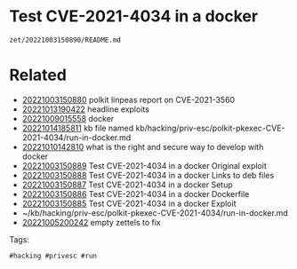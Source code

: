 # Test CVE-2021-4034 in a docker

` zet/20221003150890/README.md `

# Related

- [20221003150880](/zet/20221003150880/README.md) polkit linpeas report on CVE-2021-3560
- [20221013190422](/zet/20221013190422/README.md) headline exploits
- [20221009015558](/zet/20221009015558/README.md) docker
- [20221014185811](/zet/20221014185811/README.md) kb file named kb/hacking/priv-esc/polkit-pkexec-CVE-2021-4034/run-in-docker.md
- [20221010142810](/zet/20221010142810/README.md) what is the right and secure way to develop with docker
- [20221003150889](/zet/20221003150889/README.md) Test CVE-2021-4034 in a docker Original exploit
- [20221003150888](/zet/20221003150888/README.md) Test CVE-2021-4034 in a docker Links to deb files
- [20221003150887](/zet/20221003150887/README.md) Test CVE-2021-4034 in a docker Setup
- [20221003150886](/zet/20221003150886/README.md) Test CVE-2021-4034 in a docker Dockerfile
- [20221003150885](/zet/20221003150885/README.md) Test CVE-2021-4034 in a docker Exploit
- ~/kb/hacking/priv-esc/polkit-pkexec-CVE-2021-4034/run-in-docker.md
- [20221005200242](/zet/20221005200242/README.md) empty zettels to fix

Tags:

    #hacking #privesc #run 
